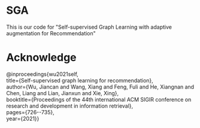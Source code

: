 # SGA
This is our code for "Self-supervised Graph Learning with adaptive augmentation for Recommendation"

# Acknowledge
@inproceedings{wu2021self,  
  title={Self-supervised graph learning for recommendation},  
  author={Wu, Jiancan and Wang, Xiang and Feng, Fuli and He, Xiangnan and Chen, Liang and Lian, Jianxun and Xie, Xing},  
  booktitle={Proceedings of the 44th international ACM SIGIR conference on research and development in information retrieval},  
  pages={726--735},  
  year={2021}}
